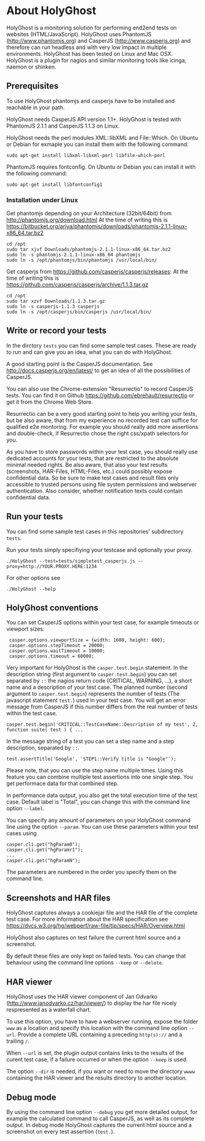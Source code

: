 # About HolyGhost

HolyGhost is a monitoring solution for performing end2end tests on websites (HTML/JavaScript). HolyGhost uses PhantomJS (http://www.phantomjs.org) and CasperJS (http://www.casperjs.org) and therefore can run headless and with very low impact in multiple environments. HolyGhost has been tested on Linux and Mac OSX. HolyGhost is a plugin for nagios and similar monitoring tools like icinga, naemon or shinken.  

## Prerequisites

To use HolyGhost phantomjs and casperjs have to be installed and reachable in your path.

HolyGhost needs CasperJS API version 1.1+. HolyGhost is tested with PhantomJS 2.1.1 and CasperJS 1.1.3 on Linux.

HolyGhost needs the perl modules XML::libXML and File::Which. On Ubuntu or Debian for exmaple you can install them with the following command:

    sudo apt-get install libxml-libxml-perl libfile-which-perl

PhantomJS requires fontconfig. On Ubuntu or Debian you can install it with the following command:

    sudo apt-get install libfontconfig1

### Installation under Linux

Get phantomjs depending on your Architecture (32bit/64bit) from http://phantomjs.org/download.html
At the time of writing this is https://bitbucket.org/ariya/phantomjs/downloads/phantomjs-2.1.1-linux-x86_64.tar.bz2

    cd /opt
    sudo tar xjvf Downloads/phantomjs-2.1.1-linux-x86_64.tar.bz2
    sudo ln -s phantomjs-2.1.1-linux-x86_64 phantomjs
    sudo ln -s /opt/phantomjs/bin/phantomjs /usr/local/bin/

Get casperjs from https://github.com/casperjs/casperjs/releases:
At the time of writing this is https://github.com/casperjs/casperjs/archive/1.1.3.tar.gz

    cd /opt
    sudo tar xzvf Downloads/1.1.3.tar.gz
    sudo ln -s casperjs-1.1.3 casperjs
    sudo ln -s /opt/casperjs/bin/casperjs /usr/local/bin/

## Write or record your tests

In the dirctory ```tests``` you can find some sample test cases. These are ready to run and can give you an idea, what you can do with HolyGhost.

A good starting point is the CasperJS documentation. See http://docs.casperjs.org/en/latest/ to get an idea of all the possibilities of CasperJS.

You can also use the Chrome-extension "Resurrectio" to record CasperJS tests. You can find it on Github https://github.com/ebrehault/resurrectio or get it from the Chrome Web Store.

Resurrectio can be a very good starting point to help you writing your tests, but be also aware, that from my experience no recorded test can suffice for qualified e2e montoring. For example you should really add more assertions and double-check, if Resurrectio chose the right css/xpath selectors for you.

As you have to store passwords within your test case, you should really use dedicated accounts for your tests, that are restricted to the absolute minimal needed rights. Be also aware, that also your test results (screenshots, HAR-Files, HTML-Files, etc.) could possibly expose confidential data.
So be sure to make test cases and result files only accessible to trusted persons using file system permissions and webserver authentication. Also consider, whether notification texts could contain confidential data.

## Run your tests

You can find some sample test cases in this repositories' subdirectory ```tests```.

Run your tests simply specifiying your testcase and optionally your proxy.

    ./HolyGhost --test=tests/simpletest_casperjs.js --proxy=http://YOUR.PROXY.HERE:1234

For other options see

    ./HolyGhost --help


## HolyGhost conventions

You can set CasperJS options within your test case, for example timeouts or viewport sizes:

     casper.options.viewportSize = {width: 1600, height: 600};
     casper.options.stepTimeout = 20000;
     casper.options.waitTimeout = 10000;
     casper.options.timeout = 60000;

Very important for HolyGhost is the ```casper.test.begin``` statement.
In the description string (first argument to ```casper.test.begin```) you can set separated by ```::``` the nagios return code (CRITICAL, WARNING, ...), a short name and a description of your test case.
The planned number (second argument to ```casper.test.begin```) represents the number of tests (The javascript statement ```test.```) used in your test case. You will get an error message from CasperJS if this number differs from the real number of tests within the test case.

    casper.test.begin('CRITICAL::TestCaseName::Description of my test', 2, function suite( test ) { ...

In the message string of a test you can set a step name and a step description, separated by ```::```.

    test.assertTitle('Google', 'STEP1::Verify title is "Google"');

Please note, that you can use the step name multiple times. Using this feature you can combine multiple test assertions into one single step. You get performace data for that combined step.

In performance data output, you also get the total execution time of the test case. Default label is "Total", you can change this with the command line option ```--label```.

You can specify any amount of parameters on your HolyGhost command line using the option ```--param```. You can use these parameters within your test cases using

    casper.cli.get("hgParam0");
    casper.cli.get("hgParamr1");
    ...
    casper.cli.get("hgParamN");

The parameters are numbered in the order you specify them on the command line.

## Screenshots and HAR files

HolyGhost captures always a cookiejar file and the HAR file of the complete test case. For more information about the HAR specification see https://dvcs.w3.org/hg/webperf/raw-file/tip/specs/HAR/Overview.html

HolyGhost also captures on test failure the current html source and a screenshot.

By default these files are only kept on failed tests. You can change that behaviour using the command line options ```--keep``` or ```--delete```.

## HAR viewer

HolyGhost uses the HAR viewer component of Jan Odvarko (http://www.janodvarko.cz/har/viewer/) to display the har file nicely respresented as a waterfall chart.

To use this option, you have to have a webserver running, expose the folder ```www``` as a location and specify this location with the command line option ```--url```. Provide a complete URL containing a preceding ```http(s)://``` and a trailing ```/```.

When ```--url``` is set, the plugin output contains links to the results of the curent test case, if a failure occurred or when the option ```--keep``` is used.

The option ```--dir``` is needed, if you want or need to move the directory ```wwww``` containing the HAR viewer and the results directory to another location.

## Debug mode

By using the command line option ```--debug``` you get more detailed output, for example the calculated command to call CasperJS, as well as its complete output. In debug mode HolyGhost captures the current html source and a screenshot on every test assertion (```test.```).
